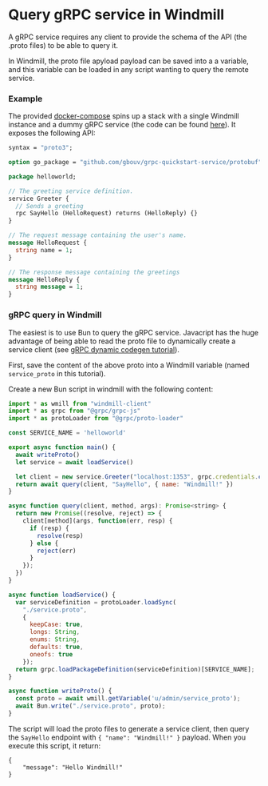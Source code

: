 Query gRPC service in Windmill
==============================

A gRPC service requires any client to provide the schema of the API (the .proto files) to be able to query it.

In Windmill, the proto file apyload payload can be saved into a a variable, and this variable can be loaded in any script wanting to query the remote service.

### Example

The provided [docker-compose](./docker-compose.yml) spins up a stack with a single Windmill instance and a dummy gRPC service (the code can be found 
[here](https://github.com/gbouv/grpc-quickstart-service/tree/main)). It exposes the following API:

```proto
syntax = "proto3";

option go_package = "github.com/gbouv/grpc-quickstart-service/protobuf";

package helloworld;

// The greeting service definition.
service Greeter {
  // Sends a greeting
  rpc SayHello (HelloRequest) returns (HelloReply) {}
}

// The request message containing the user's name.
message HelloRequest {
  string name = 1;
}

// The response message containing the greetings
message HelloReply {
  string message = 1;
}
```

### gRPC query in Windmill

The easiest is to use Bun to query the gRPC service. Javacript has the huge advantage of being able to read the proto file to dynamically create a service client (see [gRPC dynamic codegen tutorial](https://grpc.io/docs/languages/node/quickstart/)).

First, save the content of the above proto into a Windmill variable (named `service_proto` in this tutorial).

Create a new Bun script in windmill with the following content:

```js
import * as wmill from "windmill-client"
import * as grpc from "@grpc/grpc-js"
import * as protoLoader from "@grpc/proto-loader"

const SERVICE_NAME = 'helloworld'

export async function main() {
  await writeProto()
  let service = await loadService()

  let client = new service.Greeter("localhost:1353", grpc.credentials.createInsecure());
  return await query(client, "SayHello", { name: "Windmill!" })
}

async function query(client, method, args): Promise<string> {
  return new Promise((resolve, reject) => {
    client[method](args, function(err, resp) {
      if (resp) {
        resolve(resp)
      } else {
        reject(err)
      }
    });
  })
}

async function loadService() {
  var serviceDefinition = protoLoader.loadSync(
    "./service.proto",
    {
      keepCase: true,
      longs: String,
      enums: String,
      defaults: true,
      oneofs: true
    });
  return grpc.loadPackageDefinition(serviceDefinition)[SERVICE_NAME];
}

async function writeProto() {
  const proto = await wmill.getVariable('u/admin/service_proto');
  await Bun.write("./service.proto", proto);
}
```

The script will load the proto files to generate a service client, then query the `SayHello` endpoint with `{ "name": "Windmill!" }` payload.
When you execute this script, it return:
```
{
    "message": "Hello Windmill!"
}
```
